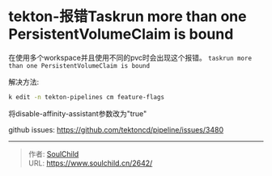 # tekton-报错Taskrun more than one PersistentVolumeClaim is bound

<!--more-->
在使用多个workspace并且使用不同的pvc时会出现这个报错。
`taskrun more than one PersistentVolumeClaim is bound`

解决方法:
```bash
k edit -n tekton-pipelines cm feature-flags
```
将disable-affinity-assistant参数改为"true"


github issues:
https://github.com/tektoncd/pipeline/issues/3480


---

> 作者: [SoulChild](https://www.soulchild.cn)  
> URL: https://www.soulchild.cn/2642/  

